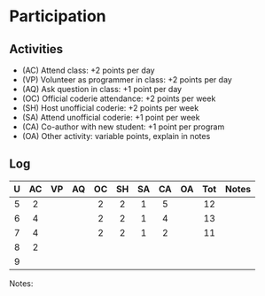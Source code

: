 Participation
=============

## Activities ## 

+ (AC) Attend class: +2 points per day
+ (VP) Volunteer as programmer in class: +2 points per day
+ (AQ) Ask question in class: +1 point per day
+ (OC) Official coderie attendance: +2 points per week
+ (SH) Host unofficial coderie: +2 points per week
+ (SA) Attend unofficial coderie: +1 point per week
+ (CA) Co-author with new student: +1 point per program
+ (OA) Other activity: variable points, explain in notes

## Log ##

| U | AC | VP | AQ | OC | SH | SA | CA | OA | Tot | Notes
|:-:|:--:|:--:|:--:|:--:|:--:|:--:|:--:|:--:|:---:|:--------
| 5 | 2  |    |    | 2  | 2  | 1  | 5  |    | 12  |    
| 6 | 4  |    |    | 2  | 2  | 1  | 4  |    | 13  |   
| 7 | 4  |    |    | 2  | 2  | 1  | 2  |    | 11  |
| 8 | 2  |    |    |    |    |    |    |    |     | 
| 9 |

Notes:

